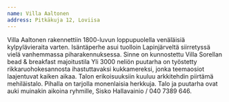 ```yaml
---
name: Villa Aaltonen
address: Pitkäkuja 12, Loviisa
---
```

Villa Aaltonen rakennettiin 1800-luvun loppupuolella venäläisiä kylpylävieraita varten. Isäntäperhe asui tuolloin Lapinjärveltä siirretyssä vielä vanhemmassa piharakennuksessa. Sinne  on kunnostettu Villa Sorellan bead & breakfast majoitustila Yli 3000 neliön puutarha on työstetty rikkaruohokesannosta ihastuttavaksi kukkamereksi, jonka teemaosiot laajentuvat kaiken aikaa. Talon erikoisuuksiin kuuluu arkkitehdin piirtämä mehiläistalo. Pihalla on tarjolla monenlaisia herkkuja. Talo ja puutarha ovat auki muinakin aikoina ryhmille, Sisko Hallavainio / 040 7389 646.